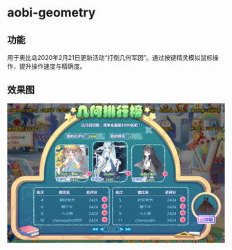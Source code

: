 # aobi-geometry

## 功能

用于奥比岛2020年2月21日更新活动“打倒几何军团”。通过按键精灵模拟鼠标操作，提升操作速度与精确度。

## 效果图

![](screenshots/image01.jfif)